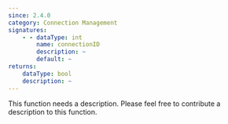```yaml
---
since: 2.4.0
category: Connection Management
signatures:
    - - dataType: int
        name: connectionID
        description: ~
        default: ~
returns:
    dataType: bool
    description: ~
---
```


This function needs a description. Please feel free to contribute a description to this function.
